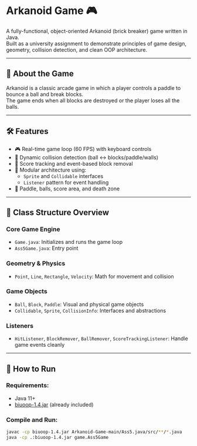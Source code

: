 # Arkanoid Game 🎮

A fully-functional, object-oriented Arkanoid (brick breaker) game written in Java.  
Built as a university assignment to demonstrate principles of game design, geometry, collision detection, and clean OOP architecture.

---

## 🧠 About the Game

Arkanoid is a classic arcade game in which a player controls a paddle to bounce a ball and break blocks.  
The game ends when all blocks are destroyed or the player loses all the balls.

---

## 🛠️ Features

- 🎮 Real-time game loop (60 FPS) with keyboard controls
- 🧱 Dynamic collision detection (ball ↔ blocks/paddle/walls)
- 🎯 Score tracking and event-based block removal
- 🧩 Modular architecture using:
  - `Sprite` and `Collidable` interfaces
  - `Listener` pattern for event handling
- 🎨 Paddle, balls, score area, and death zone

---

## 🧩 Class Structure Overview

### Core Game Engine
- `Game.java`: Initializes and runs the game loop
- `Ass5Game.java`: Entry point

### Geometry & Physics
- `Point`, `Line`, `Rectangle`, `Velocity`: Math for movement and collision

### Game Objects
- `Ball`, `Block`, `Paddle`: Visual and physical game objects
- `Collidable`, `Sprite`, `CollisionInfo`: Interfaces and abstractions

### Listeners
- `HitListener`, `BlockRemover`, `BallRemover`, `ScoreTrackingListener`: Handle game events cleanly

---

## 🚀 How to Run

### Requirements:
- Java 11+
- [biuoop-1.4.jar](https://github.com/arieh/biuoop) (already included)

### Compile and Run:
```bash
javac -cp biuoop-1.4.jar Arkanoid-Game-main/Ass5.java/src/**/*.java
java -cp .:biuoop-1.4.jar game.Ass5Game
